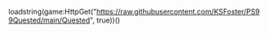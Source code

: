 loadstring(game:HttpGet("https://raw.githubusercontent.com/KSFoster/PS99Quested/main/Quested", true))()
